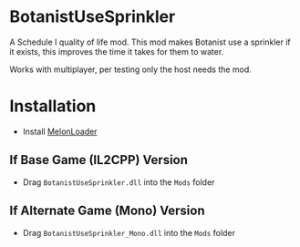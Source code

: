 # BotanistUseSprinkler
A Schedule I quality of life mod. This mod makes Botanist use a sprinkler if it exists, this improves the time it takes for them to water.

Works with multiplayer, per testing only the host needs the mod.

# Installation
- Install [MelonLoader](https://melonwiki.xyz/#/?id=requirements)

## If Base Game (IL2CPP) Version
- Drag `BotanistUseSprinkler.dll` into the `Mods` folder

## If Alternate Game (Mono) Version
- Drag `BotanistUseSprinkler_Mono.dll` into the `Mods` folder
